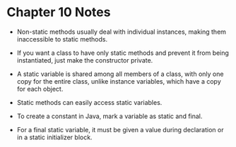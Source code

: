 # Chapter 10 Notes
- Non-static methods usually deal with individual instances, making them inaccessible to static methods. 

- If you want a class to have only static methods and prevent it from being instantiated, just make the constructor private.

- A static variable is shared among all members of a class, with only one copy for the entire class, unlike instance variables, which have a copy for each object.

- Static methods can easily access static variables.

- To create a constant in Java, mark a variable as static and final.

- For a final static variable, it must be given a value during declaration or in a static initializer block.
